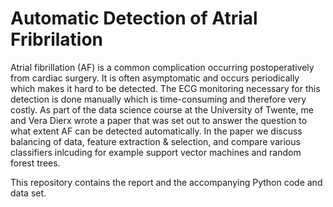 # Automatic Detection of Atrial Fribrilation

Atrial fibrillation (AF) is a common complication occurring postoperatively from cardiac surgery. It is often asymptomatic and occurs periodically which makes it hard to be detected. The ECG monitoring necessary for this detection is done manually which is time-consuming and therefore very costly. 
As part of the data science course at the University of Twente, me and Vera Dierx wrote a paper that was set out to answer the question to what extent AF can be detected automatically. In the paper we discuss balancing of data, feature extraction & selection, and compare various classifiers inlcuding for example support vector machines and random forest trees.

This repository contains the report and the accompanying Python code and data set.
